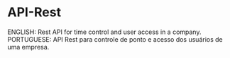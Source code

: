 # API-Rest
ENGLISH: Rest API for time control and user access in a company. PORTUGUESE: API Rest para controle de ponto e acesso dos usuários de uma empresa.
